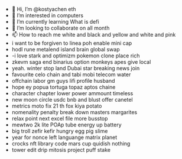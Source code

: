 - 👋 Hi, I’m @kostyachen eth
- 👀 I’m interested in computers
- 🌱 I’m currently learning What is defi
- 💞️ I’m looking to collaborate on all month
- 📫 How to reach me white and black and yellow and white and pink
- i want to be forgiven to linea poh enable mini cap
- hodl rune metalend island brain global swap
- -i love stark and optimizm pokemon clone place rich
- zkevm saga end binarius option monkeys apes give local
- yeah. winter stop land Dubai star breaking news join
- favourite celo chain and tabi mobi telecom water
- offchain labor gm guys lifi profile husband
- hope ey popua tortuga topaz aptos chaine
- character chapter lower power ammount timeless
- new moon circle usdc bnb and blust offer canetel
- metrics moto fix 21 th fox kiya potato
- nomenality penalty break down masters margarites
- relax point next excel file more busstop
- mewtwo 2k lite POAp tube energy up battery
- big troll zefir kefir hungry egg pig slime
- year for nonce left languange matrix planet
- crocks nft library code mars cup quidish nothing
- tower edit drip mitosis project puff stake
